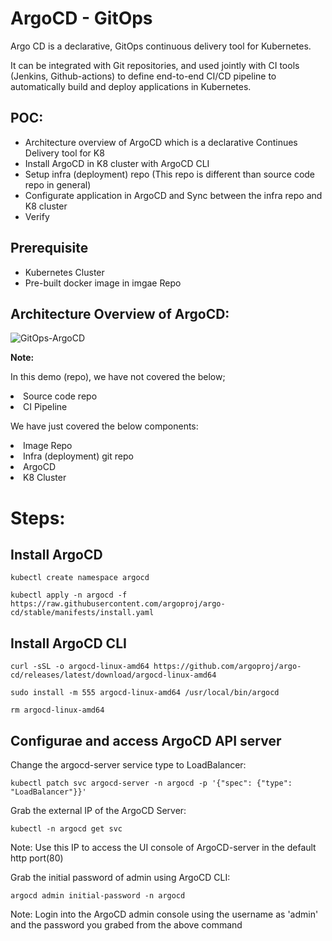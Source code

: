 # ArgoCD - GitOps

Argo CD is a declarative, GitOps continuous delivery tool for Kubernetes.

It can be integrated with Git repositories, and used jointly with CI tools (Jenkins, Github-actions) to define end-to-end CI/CD pipeline to automatically build and deploy applications in Kubernetes.

## POC:
* Architecture overview of ArgoCD which is a declarative Continues Delivery tool for K8
* Install ArgoCD in K8 cluster with ArgoCD CLI
* Setup infra (deployment) repo (This repo is different than source code repo in general)
* Configurate application in ArgoCD and Sync between the infra repo and K8 cluster
* Verify

## Prerequisite

* Kubernetes Cluster
* Pre-built docker image in imgae Repo

## Architecture Overview of ArgoCD:

![GitOps-ArgoCD](https://github.com/mosesalphonse/gitops-argocd/assets/16347988/7075143c-f1c6-4795-a158-26bc206816f7)


**Note:**

In this demo (repo), we have not covered the below;
<li>
Source code repo
</li>
<li>
CI Pipeline
</li>

We have just covered the below components:
<li>
Image Repo
</li>
<li>
Infra (deployment) git repo
</li>
<li>
ArgoCD
</li>
<li>
K8 Cluster
</li>

# Steps:

## Install ArgoCD

```
kubectl create namespace argocd

kubectl apply -n argocd -f https://raw.githubusercontent.com/argoproj/argo-cd/stable/manifests/install.yaml
```
## Install ArgoCD CLI

```
curl -sSL -o argocd-linux-amd64 https://github.com/argoproj/argo-cd/releases/latest/download/argocd-linux-amd64

sudo install -m 555 argocd-linux-amd64 /usr/local/bin/argocd

rm argocd-linux-amd64

```

## Configurae and access ArgoCD API server

Change the argocd-server service type to LoadBalancer:
```
kubectl patch svc argocd-server -n argocd -p '{"spec": {"type": "LoadBalancer"}}'

```
Grab the external IP of the ArgoCD Server:
```
kubectl -n argocd get svc

```
Note: Use this IP to access the UI console of ArgoCD-server in the default http port(80)

Grab the initial password of admin using ArgoCD CLI:
```
argocd admin initial-password -n argocd

```
Note: Login into the ArgoCD admin console using the username as 'admin' and the password you grabed from the above command
